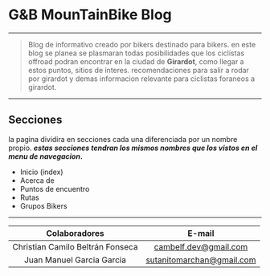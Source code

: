 # G&B MounTainBike Blog


------------

> Blog de informativo creado por bikers destinado para bikers. en este blog  se planea se plasmaran todas posibilidades que los ciclistas offroad podran encontrar en la ciudad de **Girardot**, como llegar a estos puntos, sitios de interes. recomendaciones para salir a rodar por girardot y demas informacion relevante para ciclistas foraneos a girardot.

------------



## Secciones

la pagina dividira en secciones cada una diferenciada por un nombre propio.  ***estas secciones tendran los mismos nombres que los vistos en el menu de navegacion*.**

- Inicio (index)
- Acerca de
- Puntos de encuentro
- Rutas
- Grupos Bikers

------------



| Colaboradores  | E-mail |
| :------------: | :------------: |
| Christian Camilo Beltrán Fonseca  | cambelf.dev@gmail.com  |
| Juan Manuel Garcia Garcia  | sutanitomarchan@gmail.com  |